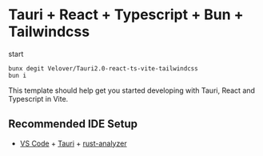 # Tauri + React + Typescript + Bun + Tailwindcss

start
```batch
bunx degit Velover/Tauri2.0-react-ts-vite-tailwindcss
bun i
```

This template should help get you started developing with Tauri, React and Typescript in Vite.

## Recommended IDE Setup

- [VS Code](https://code.visualstudio.com/) + [Tauri](https://marketplace.visualstudio.com/items?itemName=tauri-apps.tauri-vscode) + [rust-analyzer](https://marketplace.visualstudio.com/items?itemName=rust-lang.rust-analyzer)
